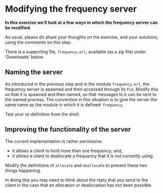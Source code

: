 # Modifying the frequency server

**In this exercise we’ll look at a few ways in which the frequency server can be modified.**

As usual, please do share your thoughts on the exercise, and your solutions, using the comments on this step.

There is a supporting file, `frequency.erl`, available (as a zip file) under ‘Downloads’ below.

## Naming the server
As introduced in the previous step and in the module `frequency.erl`, the frequency server is spawned and then accessed through its `Pid`. Modify this so that it is spawned and then named, so that messages to it can be sent to the named process. The convention in this situation is to give the server the same name as the module in which it is defined: `frequency`.

Test your re-definition from the shell.

## Improving the functionality of the server
The current implementation is rather permissive:

- it allows a client to hold more than one frequency; and,
- it allows a client to deallocate a frequency that it is not currently using.

Modify the definitions of `allocate` and `deallocate` to prevent these two things happening.

In doing this you may need to think about the reply that you send to the client in the case that an allocation or deallocation has not been possible.
